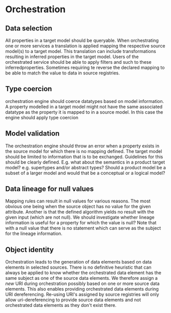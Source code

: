 # Orchestration

## Data selection

All properties in a target model should be queryable. When orchestrating one or more services a translation is applied mapping the respective source model(s) to a target model. This translation can include transformations resulting in inferred properties in the target model. Users of the orchestrated service should be able to apply filters and such to these inferredproperties. Sometimes requiring te reverse the declared mapping to be able to match the value to data in source registries.

## Type coercion

orchestration engine should coerce datatypes based on model information. A property modelled in a target model might not have the same associated datatype as the property it is mapped to in a source model. In this case the engine should apply type coercion

## Model validation

The orchestration engine should throw an error when a property exists in the source model for which there is no mapping defined. The target model should be limited to information that is to be exchanged. Guidelines for this should be clearly defined. E.g. what about the semantics in a product target model? e.g. supertypes and/or abstract types? Should a product model be a subset of a larger model and would that be a conceptual or a logical model?

## Data lineage for null values

Mapping rules can result in null values for various reasons. The most obvious one being when the source object has no value for the given attribute. Another is that the defined algorithm yields no result with the given input (which are not null). We should investigate whether lineage information is useful for a property for which the value is null? Note that with a null value that there is no statement which can serve as the subject for the lineage information.

## Object identity
Orchestration leads to the generation of data elements based on data elements in selected sources. There is no definitive heuristic that can always be applied to know whether the orchestrated data element has the same subject as one of the source data elements. We therefore assign a *new* URI during orchestration possibly based on one or more source data elements. This also enables providing orchestrated data elements during URI dereferencing. Re-using URI's assigned by source registries will only allow uri-dereferencing to provide source data elements and not orchestrated data elements as they don't exist there.
